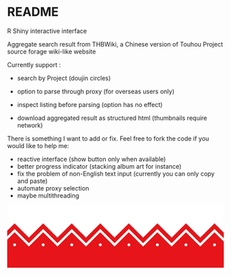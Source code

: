 # README

R Shiny interactive interface

Aggregate search result from THBWiki, a Chinese version of Touhou Project source forage wiki-like website 

Currently support :

* search by Project (doujin circles)

* option to parse through proxy (for overseas users only)

* inspect listing before parsing (option has no effect)

* download aggregated result as structured html (thumbnails require network)

There is something I want to add or fix. Feel free to fork the code if you would like to help me:

* reactive interface (show button only when available)
* better progress indicator (stacking album art for instance)
* fix the problem of non-English text input (currently you can only copy and paste)
* automate proxy selection
* maybe multithreading



![folder](folder.png)